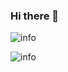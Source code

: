 ### Hi there 👋

![info](https://github-readme-stats.vercel.app/api?username=SunYong0821&show_icons=true&count_private=true&hide=prs&theme=default_repocard)

![info](https://github-readme-stats-eight-theta.vercel.app/api/top-langs/?username=SunYong0821&layout=compact)
